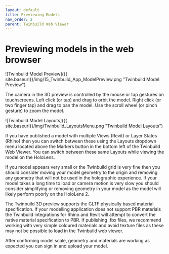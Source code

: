 ```yaml
---
layout: default
title: Previewing Models
nav_order: 2
parent: Twinbuild Web Viewer
---
```


# Previewing models in the web browser

![Twinbuild Model Preview]({{ site.baseurl}}/img/15_Twinbuild_App_ModelPreview.png "Twinbuild Model Preview")

The camera in the 3D preview is controlled by the mouse or tap gestures on touchscreens. Left click (or tap) and drag to orbit the model. Right click (or two finger tap) and drag to pan the model. Use the scroll wheel (or pinch gesture) to zoom the model.

![Twinbuild Model Layouts]({{ site.baseurl}}/img/Twinbuild_LayoutsMenu.png "Twinbuild Model Layouts")

If you have published a model with multiple Views (Revit) or Layer States (Rhino) then you can switch between these using the Layouts dropdown menu located above the Markers button in the bottom left of the Twinbuild Web Viewer. You can switch between these same Layouts while viewing the model on the HoloLens.

If you model appears very small or the Twinbuild grid is very fine then you should consider moving your model geometry to the origin and removing any geometry that will not be used in the holographic experience. If your model takes a long time to load or camera motion is very slow you should consider simplifying or removing geometry in your model as the model will likely perform poorly on the HoloLens 2.

The Twinbuild 3D preview supports the GLTF physically based material specification. If your modelling application does not support PBR materials the Twinbuild integrations for Rhino and Revit will attempt to convert the native material specification to PBR. If publishing .fbx files, we recommend working with very simple coloured materials and avoid texture files as these may not be possible to load in the Twinbuild web viewer.

After confirming model scale, geometry and materials are working as expected you can sign in and upload your model.
